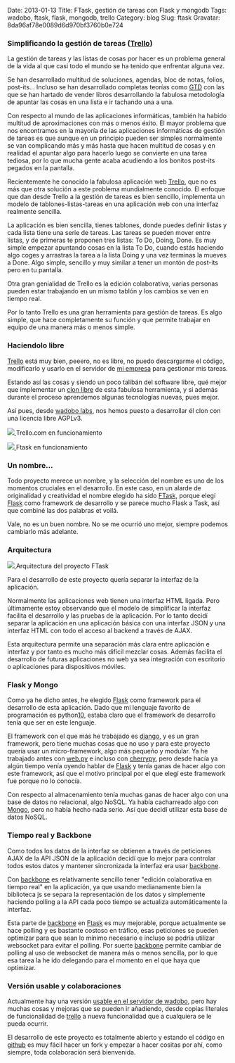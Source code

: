 Date: 2013-01-13
Title: FTask, gestión de tareas con Flask y mongodb
Tags: wadobo, ftask, flask, mongodb, trello
Category: blog
Slug: ftask
Gravatar: 8da96af78e0089d6d970bf3760b0e724

### Simplificando la gestión de tareas ([Trello][1])

La gestión de tareas y las listas de cosas por hacer es un problema
general de la vida al que casi todo el mundo se ha tenido que
enfrentar alguna vez.

Se han desarrollado multitud de soluciones, agendas, bloc de notas,
folios, post-its... Incluso se han desarrollado completas teorías como
[GTD][7] con las que se han hartado de vender libros desarrollando la
fabulosa metodología de apuntar las cosas en una lista e ir tachando
una a una.

Con respecto al mundo de las aplicaciones informáticas, también ha
habido multitud de aproximaciones con más o menos éxito. El mayor
problema que nos encontramos en la mayoría de las aplicaciones
informáticas de gestión de tareas es que aunque en un principio pueden
ser simples normalmente se van complicando más y más hasta que hacen
multitud de cosas y en realidad el apuntar algo para hacerlo luego se
convierte en una tarea tediosa, por lo que mucha gente acaba acudiendo
a los bonitos post-its pegados en la pantalla.

Recientemente he conocido la fabulosa aplicación web [Trello][1], que
no es más que otra solución a este problema mundialmente conocido. El
enfoque que dan desde Trello a la gestión de tareas es bien sencillo,
implementa un modelo de tablones-listas-tareas en una aplicación web
con una interfaz realmente sencilla.

La aplicación es bien sencilla, tienes tablones, donde puedes definir
listas y cada lista tiene una serie de tareas. Las tareas se pueden
mover entre listas, y de primeras te proponen tres listas: To Do,
Doing, Done. Es muy simple empezar apuntando cosas en la lista To Do,
cuando estás haciendo algo coges y arrastras la tarea a la lista Doing
y una vez terminas la mueves a Done. Algo simple, sencillo y muy
similar a tener un montón de post-its pero en tu pantalla.

Otra gran genialidad de Trello es la edición colaborativa, varias
personas pueden estar trabajando en un mismo tablón y los cambios se
ven en tiempo real.

Por lo tanto Trello es una gran herramienta para gestión de tareas. Es
algo simple, que hace completamente su función y que permite trabajar
en equipo de una manera más o menos simple.

### Haciendolo libre

[Trello][1] está muy bien, peeero, no es libre, no puedo descargarme
el código, modificarlo y usarlo en el servidor de [mi empresa][2] para
gestionar mis tareas.

Estando así las cosas y siendo un poco talibán del software libre, qué
mejor que implementar un [clon libre][8] de esta fabulosa herramienta,
y si además durante el proceso aprendemos algunas tecnologías nuevas,
pues mejor.

Así pues, desde [wadobo labs][2], nos hemos puesto a desarrollar él
clon con una licencia libre AGPLv3.

<p class="img">
    <a href="/pictures/trello.png">
        <img src="/pictures/trello.png" />
    </a>
    Trello.com en funcionamiento
</p>

<p class="img">
    <a href="/pictures/ftask.png">
        <img src="/pictures/ftask.png" />
    </a>
    Ftask en funcionamiento
</p>

### Un nombre...

Todo proyecto merece un nombre, y la selección del nombre es uno de
los momentos cruciales en el desarrollo. En este caso, en un alarde de
originalidad y creatividad el nombre elegido ha sido [FTask][8],
porque elegí [Flask][3] como framework de desarrollo y se parece mucho
Flask a Task, así que combiné las dos palabras et voilá.

Vale, no es un buen nombre. No se me ocurrió uno mejor, siempre
podemos cambiarlo más adelante.


### Arquitectura

<p class="img">
    <a href="/pictures/ftask-arch.png">
        <img src="/pictures/ftask-arch.png" />
    </a>
    Arquitectura del proyecto FTask
</p>

Para el desarrollo de este proyecto quería separar la interfaz de la
aplicación.

Normalmente las aplicaciones web tienen una interfaz HTML ligada. Pero
últimamente estoy observando que el modelo de simplificar la interfaz
facilita el desarrollo y las pruebas de la aplicación. Por lo tanto
decidí separar la aplicación en una aplicación básica con una interfaz
JSON y una interfaz HTML con todo el acceso al backend a través de
AJAX.

Esta arquitectura permite una separación más clara entre aplicación e
interfaz y por tanto es mucho más difícil mezclar cosas. Además
facilita el desarrollo de futuras aplicaciones no web ya sea
integración con escritorio o aplicaciones para dispositivos móviles.


### Flask y Mongo

Como ya he dicho antes, he elegido [Flask][3] como framework para el
desarrollo de esta aplicación. Dado que mi lenguaje favorito de
programación es python[10], estaba claro que el framework de
desarrollo tenía que ser en este lenguaje.

El framework con el que más he trabajado es [django][11], y es un gran
framework, pero tiene muchas cosas que no uso y para este proyecto
quería usar un micro-framework, algo más pequeño y modular. Ya he
trabajado antes con [web.py][12] e incluso con [cherrypy][13], pero
desde hacía ya algún tiempo venía oyendo hablar de [Flask][3] y tenía
ganas de hacer algo con este framework, así que el motivo principal
por el que elegí este framework fue porque no lo conocía.

Con respecto al almacenamiento tenía muchas ganas de hacer algo con
una base de datos no relacional, algo NoSQL. Ya había cacharreado algo
con [Mongo][9], pero no había hecho nada serio. Así que decidí
utilizar esta base de datos NoSQL.


### Tiempo real y Backbone

Como todos los datos de la interfaz se obtienen a través de peticiones
AJAX de la API JSON de la aplicación decidí que lo mejor para
controlar todos estos datos y mantener sincronizada la interfaz era
usar [backbone][4].

Con [backbone][4] es relativamente sencillo tener "edición
colaborativa en tiempo real" en la aplicación, ya que usando
medianamente bien la biblioteca js se separa la representación de los
datos y simplemente haciendo polling a la API cada poco tiempo se
actualiza automáticamente la interfaz.

Esta parte de [backbone][4] en [Ftask][8] es muy mejorable, porque
actualmente se hace polling y es bastante costoso en tráfico, esas
peticiones se pueden optimizar para que sean lo mínimo necesario e
incluso se podría utilizar websocket para evitar el polling. Por
suerte [backbone][4] permite cambiar de polling al uso de websocket de
manera más o menos sencilla, por lo que esa tarea la he ido delegando
para el momento en el que haya que optimizar.


### Versión usable y colaboraciones

Actualmente hay una versión [usable en el servidor de wadobo][6], pero
hay muchas cosas y mejoras que se pueden ir añadiendo, desde copias
literales de funcionalidad de [trello][1] a nueva funcionalidad que a
cualquiera se le pueda ocurrir.

El desarrollo de este proyecto es totalmente abierto y estando el
código en [github][8] es muy fácil hacer un fork y empezar a hacer
cositas por ahí, como siempre, toda colaboración será bienvenida.


[1]: http://trello.com/
[2]: http://wadobo.com/
[3]: http://flask.pocoo.org/
[4]: http://backbonejs.org/
[5]: http://twitter.github.com/bootstrap/
[6]: http://ftask.wadobo.com/
[7]: http://en.wikipedia.org/wiki/Getting_Things_Done
[8]: https://github.com/wadobo/Ftask
[9]: http://www.mongodb.com/
[10]: http://python.org
[11]: http://djangoproject.com
[12]: http://webpy.org
[13]: http://www.cherrypy.org/
